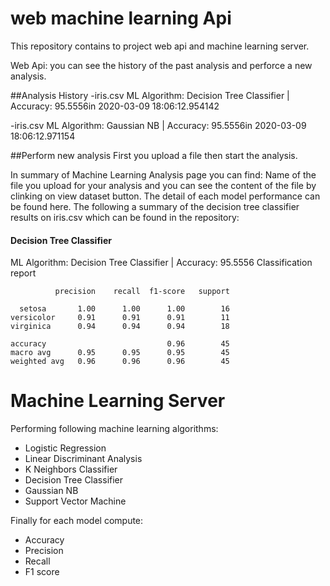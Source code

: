 # web machine learning Api

This repository contains to project web api and machine learning server.

Web Api:
you can see the history of the past analysis and perforce a new analysis.

##Analysis History
-iris.csv ML Algorithm: Decision Tree Classifier | Accuracy: 95.5556in 2020-03-09 18:06:12.954142

-iris.csv ML Algorithm: Gaussian NB | Accuracy: 95.5556in 2020-03-09 18:06:12.971154

##Perform new analysis
First you upload a file then start the analysis.

In summary of Machine Learning Analysis page you can find:
Name of the file you upload for your analysis and you can see the content of the file by clinking on view dataset button.
The detail of each model performance can be found here. The following a summary of the decision tree classifier results on iris.csv which can be found in the repository:

#### Decision Tree Classifier
ML Algorithm: Decision Tree Classifier | Accuracy: 95.5556
Classification report

              precision    recall  f1-score   support

      setosa       1.00      1.00      1.00        16     
    versicolor     0.91      0.91      0.91        11 
    virginica      0.94      0.94      0.94        18

    accuracy                           0.96        45
    macro avg      0.95      0.95      0.95        45
    weighted avg   0.96      0.96      0.96        45

# Machine Learning Server
Performing following machine learning algorithms:
- Logistic Regression
- Linear Discriminant Analysis
- K Neighbors Classifier
- Decision Tree Classifier
- Gaussian NB
- Support Vector Machine

Finally for each model compute:
- Accuracy
- Precision
- Recall
- F1 score